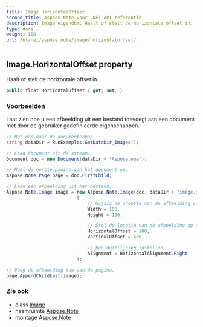 ```yaml
---
title: Image.HorizontalOffset
second_title: Aspose.Note voor .NET API-referentie
description: Image eigendom. Haalt of stelt de horizontale offset in.
type: docs
weight: 100
url: /nl/net/aspose.note/image/horizontaloffset/
---
```

## Image.HorizontalOffset property

Haalt of stelt de horizontale offset in.

```csharp
public float HorizontalOffset { get; set; }
```

### Voorbeelden

Laat zien hoe u een afbeelding uit een bestand toevoegt aan een document met door de gebruiker gedefinieerde eigenschappen.

```csharp
// Het pad naar de documentenmap.
string dataDir = RunExamples.GetDataDir_Images();

// Laad document uit de stream.
Document doc = new Document(dataDir + "Aspose.one");

// Haal de eerste pagina van het document op.
Aspose.Note.Page page = doc.FirstChild;

// Laad een afbeelding uit het bestand.
Aspose.Note.Image image = new Aspose.Note.Image(doc, dataDir + "image.jpg")
                          {
                              // Wijzig de grootte van de afbeelding volgens uw behoeften (optioneel).
                              Width = 100,
                              Height = 100,

                              // Stel de locatie van de afbeelding op de pagina in (optioneel).
                              HorizontalOffset = 100,
                              VerticalOffset = 400,

                              // Beelduitlijning instellen
                              Alignment = HorizontalAlignment.Right
                          };

// Voeg de afbeelding toe aan de pagina.
page.AppendChildLast(image);
```

### Zie ook

* class [Image](../)
* naamruimte [Aspose.Note](../../image/)
* montage [Aspose.Note](../../../)


